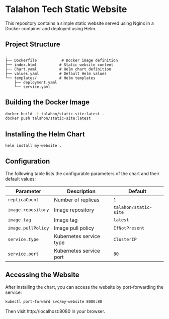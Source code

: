 # Talahon Tech Static Website

This repository contains a simple static website served using Nginx in a Docker container and deployed using Helm.

## Project Structure
```
.
├── Dockerfile           # Docker image definition
├── index.html          # Static website content
├── Chart.yaml          # Helm chart definition
├── values.yaml         # Default Helm values
└── templates/          # Helm templates
    ├── deployment.yaml
    └── service.yaml
```

## Building the Docker Image

```bash
docker build -t talahon/static-site:latest .
docker push talahon/static-site:latest
```

## Installing the Helm Chart

```bash
helm install my-website .
```

## Configuration

The following table lists the configurable parameters of the chart and their default values:

| Parameter | Description | Default |
|-----------|-------------|---------|
| `replicaCount` | Number of replicas | `1` |
| `image.repository` | Image repository | `talahon/static-site` |
| `image.tag` | Image tag | `latest` |
| `image.pullPolicy` | Image pull policy | `IfNotPresent` |
| `service.type` | Kubernetes service type | `ClusterIP` |
| `service.port` | Kubernetes service port | `80` |

## Accessing the Website

After installing the chart, you can access the website by port-forwarding the service:

```bash
kubectl port-forward svc/my-website 8080:80
```

Then visit http://localhost:8080 in your browser. 